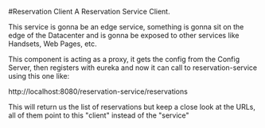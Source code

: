 #Reservation Client
A Reservation Service Client. 

This service is gonna be an edge service, something is gonna sit on the edge of the Datacenter and is gonna be exposed to other services like Handsets, Web Pages, etc.

This component is acting as a proxy, it gets the config from the Config Server, then registers with eureka and now it can call to reservation-service using this one like:

http://localhost:8080/reservation-service/reservations

This will return us the list of reservations but keep a close look at the URLs, all of them point to this "client" instead of the "service"